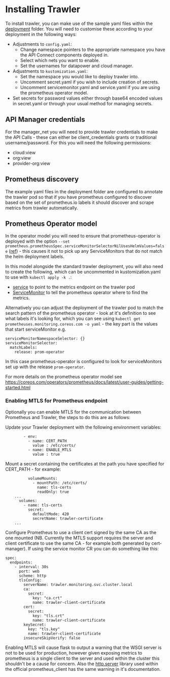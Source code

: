 # Installing Trawler

To install trawler, you can make use of the sample yaml files within the [deployment](../deployment) folder. You will need to customise these according to your deployment in the following ways:

 - Adjustments to `config.yaml`:
     - Change namespace pointers to the appropriate namespace you have the API Connect components deployed in.
     - Select which nets you want to enable.
     - Set the usernames for datapower and cloud manager.
 - Adjustments to `kustomization.yaml`:
     - Set the namespace you would like to deploy trawler into.
     - Uncomment secret.yaml if you wish to include creation of secrets.
     - Uncomment servicemonitor.yaml and service.yaml if you are using the prometheus operator model.
 - Set secrets for password values either through base64 encoded values in secret.yaml or through your usual method for managing secrets.

## API Manager credentials

For the manager_net you will need to provide trawler credentials to make the API Calls - these can either be client_credentials grants or traditional username/password. For this you will need the following permissions:

 - cloud:view
 - org:view
 - provider-org:view

## Prometheus discovery

The example yaml files in the deployment folder are configured to annotate the trawler pod so that if you have prometheus configured to discover based on the set of prometheus.io labels it should discover and scrape metrics from trawler automatically.

## Prometheus Operator model

In the operator model you will need to ensure that prometheus-operator is deployed with the option `--set prometheus.prometheusSpec.serviceMonitorSelectorNilUsesHelmValues=false` ([ref](https://github.com/helm/charts/issues/11310)) - this causes it not to pick up any ServiceMonitors that do not match the helm deployment labels. 

In this model alongside the standard trawler deployment, you will also need to create the following, which can be uncommented in kustomization.yaml to use with `kubectl apply -k .`:
 - [service](../deployment/service.yaml) to point to the metrics endpoint on the trawler pod 
 - [ServiceMonitor](../deployment/servicemonitor.yaml) to tell the prometheus operator where to find the metrics. 


Alternatively you can adjust the deployment of the trawler pod to match the search pattern of the prometheus operator - look at it's definition to see what labels it's looking for, which you can see using `kubectl get prometheuses.monitoring.coreos.com -o yaml` - the key part is the values that start serviceMonitor e.g. 

    serviceMonitorNamespaceSelector: {}
    serviceMonitorSelector:
      matchLabels:
        release: prom-operator

In this case prometheus-operator is configured to look for serviceMonitors set up with the release `prom-operator`.

For more details on the prometheus operator model see https://coreos.com/operators/prometheus/docs/latest/user-guides/getting-started.html

### Enabling MTLS for Prometheus endpoint

Optionally you can enable MTLS for the communication between Prometheus and Trawler, the steps to do this are as follows:

Update your Trawler deployment with the following environment variables:

```
        - env:
          - name: CERT_PATH
            value : /etc/certs/
          - name: ENABLE_MTLS
            value : true
```

Mount a secret containing the certificates at the path you have specified for CERT_PATH - for example:

```
          volumeMounts:
            - mountPath: /etc/certs/
              name: tls-certs
              readOnly: true
    ...
      volumes:
        - name: tls-certs
          secret:
            defaultMode: 420
            secretName: trawler-certificate 
    ...
```


Configure Prometheus to use a client cert signed by the same CA as the one mounted (NB. Currently the MTLS support requires the server and client certificate to use the same CA - for example both generated by cert-manager). If using the service monitor CR you can do something like this: 

```
spec:
  endpoints:
    - interval: 30s
      port: web
      scheme: http
      tlsConfig:
        serverName: trawler.monitoring.svc.cluster.local
        ca:
          secret:
            key: "ca.crt"
            name: trawler-client-certificate
        cert:
          secret: 
            key: "tls.crt"
            name: trawler-client-certificate
        keySecret: 
          key: "tls.key"
          name: trawler-client-certificate
        insecureSkipVerify: false
```

Enabling MTLS will cause flask to output a warning that the WSGI server is not to be used for production, however given exposing metrics to prometheus is a single client to the server and used within the cluster this shouldn't be a cause for concern. Also the [http.server](https://docs.python.org/3/library/http.server.html#http.server.HTTPServer) library used within the official prometheus_client has the same warning in it's documentation.